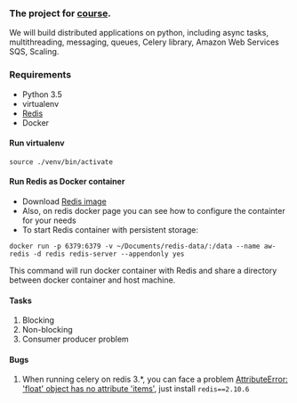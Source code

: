 ### The project for [course](https://www.udemy.com/distributed-tasks-demystified-with-celery-python/learn/v4/t/lecture/7264396?start=312). 
We will build distributed applications on python, including async tasks, multithreading, messaging, queues, Celery library, Amazon Web Services SQS, Scaling.

### Requirements
* Python 3.5
* virtualenv
* [Redis](https://redis.io/)
* Docker

#### Run virtualenv
```source ./venv/bin/activate```

#### Run Redis as Docker container
* Download [Redis image](https://hub.docker.com/_/redis/)
* Also, on redis docker page you can see how to configure the containter for your needs
* To start Redis container with persistent storage:
```
docker run -p 6379:6379 -v ~/Documents/redis-data/:/data --name aw-redis -d redis redis-server --appendonly yes
```
    
This command will run docker container with Redis and share a directory between docker container and host machine.

#### Tasks
1. Blocking 
2. Non-blocking
3. Consumer producer problem

#### Bugs
1. When running celery on redis 3.*, you can face a problem [AttributeError: 'float' object has no attribute 'items'](https://github.com/celery/celery/issues/5175), just install `redis==2.10.6` 
